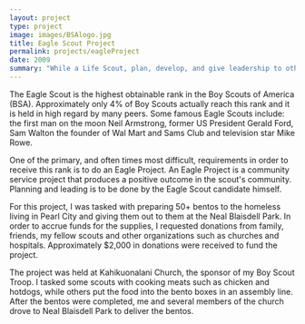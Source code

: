 ```yaml
---
layout: project
type: project
image: images/BSAlogo.jpg
title: Eagle Scout Project
permalink: projects/eagleProject
date: 2009
summary: "While a Life Scout, plan, develop, and give leadership to others in a service project helpful to any religious institution, any school, or your community." - Boy Scouts Requirements
---
```


The Eagle Scout is the highest obtainable rank in the Boy Scouts of America (BSA).  Approximately only 4% of Boy Scouts actually reach this rank and it is held in high regard by many peers. Some famous Eagle Scouts include: the first man on the moon Neil Armstrong, former US President Gerald Ford, Sam Walton the founder of Wal Mart and Sams Club and television star Mike Rowe.

One of the primary, and often times most difficult, requirements in order to receive this rank is to do an Eagle Project.  An Eagle Project is a community service project that produces a positive outcome in the scout's community.  Planning and leading is to be done by the Eagle Scout candidate himself.

For this project, I was tasked with preparing 50+ bentos to the homeless living in Pearl City and giving them out to them at the Neal Blaisdell Park.  In order to accrue funds for the supplies, I requested donations from family, friends, my fellow scouts and other organizations such as churches and hospitals.  Approximately $2,000 in donations were received to fund the project.  

The project was held at Kahikuonalani Church, the sponsor of my Boy Scout Troop. I tasked some scouts with cooking meats such as chicken and hotdogs, while others put the food into the bento boxes in an assembly line.  After the bentos were completed, me and several members of the church drove to Neal Blaisdell Park to deliver the bentos.
